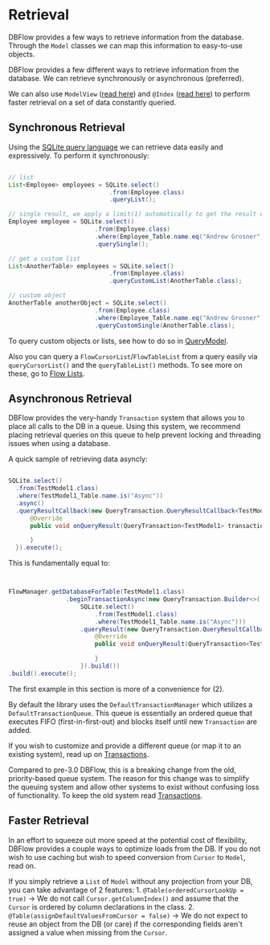 # Retrieval

DBFlow provides a few ways to retrieve information from the database. Through
the `Model` classes we can map this information to easy-to-use objects.

DBFlow provides a few different ways to retrieve information from the database. We
can retrieve synchronously or asynchronous (preferred).

We can also use `ModelView` ([read here](ModelViews.md)) and `@Index` ([read here](Indexing.md)) to perform faster retrieval on a set of data constantly queried.

## Synchronous Retrieval

Using the [SQLite query language](SQLiteWrapperLanguage.md) we can retrieve
data easily and expressively. To perform it synchronously:


```java

// list
List<Employee> employees = SQLite.select()
                            .from(Employee.class)
                            .queryList();

// single result, we apply a limit(1) automatically to get the result even faster.
Employee employee = SQLite.select()
                        .from(Employee.class)
                        .where(Employee_Table.name.eq("Andrew Grosner"))
                        .querySingle();

// get a custom list
List<AnotherTable> employees = SQLite.select()
                            .from(Employee.class)
                            .queryCustomList(AnotherTable.class);

// custom object
AnotherTable anotherObject = SQLite.select()
                        .from(Employee.class)
                        .where(Employee_Table.name.eq("Andrew Grosner"))
                        .queryCustomSingle(AnotherTable.class);

```

To query custom objects or lists, see how to do so in [QueryModel](QueryModel.md).

Also you can query a `FlowCursorList`/`FlowTableList` from a query easily
via `queryCursorList()` and the `queryTableList()` methods. To see more on these,
go to [Flow Lists](FlowLists.md).


## Asynchronous Retrieval

DBFlow provides the very-handy `Transaction` system that allows you to place all
calls to the DB in a queue. Using this system, we recommend placing retrieval queries
on this queue to help prevent locking and threading issues when using a database.

A quick sample of retrieving data asyncly:

```java

SQLite.select()
  .from(TestModel1.class)
  .where(TestModel1_Table.name.is("Async"))
  .async()
  .queryResultCallback(new QueryTransaction.QueryResultCallback<TestModel1>() {
      @Override
      public void onQueryResult(QueryTransaction<TestModel1> transaction, @NonNull CursorResult<TestModel1> tResult) {

      }
  }).execute();

```

This is fundamentally equal to:

```java


FlowManager.getDatabaseForTable(TestModel1.class)
                .beginTransactionAsync(new QueryTransaction.Builder<>(
                    SQLite.select()
                        .from(TestModel1.class)
                        .where(TestModel1_Table.name.is("Async")))
                    .queryResult(new QueryTransaction.QueryResultCallback<TestModel1>() {
                        @Override
                        public void onQueryResult(QueryTransaction<TestModel1> transaction, @NonNull CursorResult<TestModel1> tResult) {

                        }
                    }).build())
.build().execute();

```

The first example in this section is more of a convenience for (2).

By default the library uses the `DefaultTransactionManager` which utilizes
a `DefaultTransactionQueue`. This queue is essentially an ordered queue that
executes FIFO (first-in-first-out) and blocks itself until new `Transaction` are added.

If you wish to customize and provide a different queue (or map it to an existing system), read up on [Transactions](StoringData.md).


Compared to pre-3.0 DBFlow, this is a breaking change from the old, priority-based
queue system. The reason for this change was to simplify the queuing system and
allow other systems to exist without confusing loss of functionality. To keep the old
system read [Transactions](StoringData.md).

## Faster Retrieval

In an effort to squeeze out more speed at the potential cost of flexibility, DBFlow provides a
couple ways to optimize loads from the DB. If you do not wish to use caching but wish
to speed conversion from `Cursor` to `Model`, read on.

 If you simply retrieve a `List` of `Model`
without any projection from your DB, you can take advantage of 2 features:
    1. `@Table(orderedCursorLookUp = true)` -> We do not call `Cursor.getColumnIndex()` and assume that the `Cursor` is ordered by column declarations in the class.
    2. `@Table(assignDefaultValuesFromCursor = false)` -> We do not expect to reuse an object from the DB (or care) if the corresponding fields aren't assigned a value when missing from the `Cursor`.
